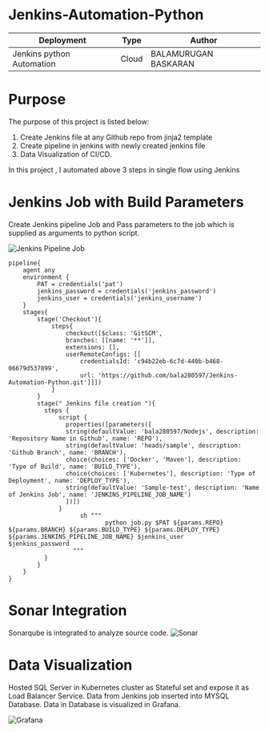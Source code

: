 # Jenkins-Automation-Python

| Deployment | Type| Author |
| -------- | -------- |--------|
| Jenkins python Automation |Cloud  | BALAMURUGAN BASKARAN|

# Purpose
The purpose of this project is listed below:
  1) Create Jenkins file at any Github repo from jinja2 template
  2) Create pipeline in jenkins with newly created jenkins file
  3) Data Visualization of CI/CD.

In this project , I automated above 3 steps in single flow using Jenkins

# Jenkins Job with Build Parameters
Create Jenkins pipeline Job and Pass parameters to the job which is supplied as arguments to python script.

![Jenkins Pipeline Job](https://user-images.githubusercontent.com/47313756/155072524-86b0fcdb-10ce-4dda-979f-38cec4959e44.png)

```
pipeline{
    agent any
    environment {
        PAT = credentials('pat')
        jenkins_password = credentials('jenkins_password')
        jenkins_user = credentials('jenkins_username')
    }
    stages{
        stage('Checkout'){
            steps{
                checkout([$class: 'GitSCM',
                branches: [[name: '**']],
                extensions: [],
                userRemoteConfigs: [[
                    credentialsId: 'c94b22eb-6c7d-440b-b468-06679d537899',
                    url: 'https://github.com/bala280597/Jenkins-Automation-Python.git']]])
            }
        }
        stage(" Jenkins file creation "){
          steps {
              script {
                properties([parameters([
            	string(defaultValue: 'bala280597/Nodejs', description: 'Repository Name in Github', name: 'REPO'), 
            	string(defaultValue: 'heads/sample', description: 'Github Branch', name: 'BRANCH'), 
            	choice(choices: ['Docker', 'Maven'], description: 'Type of Build', name: 'BUILD_TYPE'), 
            	choice(choices: ['Kubernetes'], description: 'Type of Deployment', name: 'DEPLOY_TYPE'), 
            	string(defaultValue: 'Sample-test', description: 'Name of Jenkins Job', name: 'JENKINS_PIPELINE_JOB_NAME')
            	])])
              }
                    sh """ 
                           python job.py $PAT ${params.REPO} ${params.BRANCH} ${params.BUILD_TYPE} ${params.DEPLOY_TYPE} ${params.JENKINS_PIPELINE_JOB_NAME} $jenkins_user     $jenkins_password
                  """  
          }
        }
    }
}

```
# Sonar Integration
Sonarqube is integrated to analyze source code.
![Sonar](https://user-images.githubusercontent.com/47313756/158076895-36586124-f949-45ba-b976-8091821697ae.png)

# Data Visualization
Hosted SQL Server in Kubernetes cluster as Stateful set and expose it as Load Balancer Service. Data from Jenkins job inserted into MYSQL Database.
Data in Database is visualized in Grafana.

![Grafana](https://user-images.githubusercontent.com/47313756/158076958-4525c00a-188e-4b68-9231-9792723ecae9.png)
